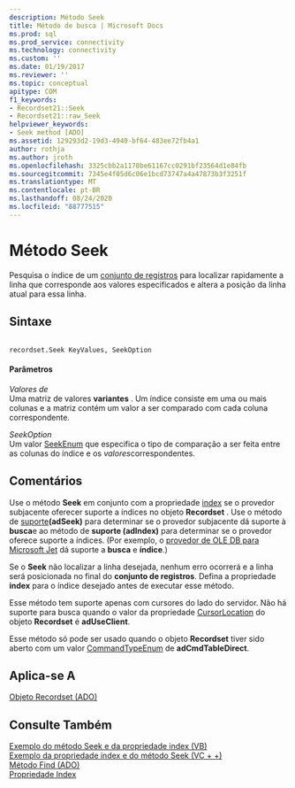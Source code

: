 ```yaml
---
description: Método Seek
title: Método de busca | Microsoft Docs
ms.prod: sql
ms.prod_service: connectivity
ms.technology: connectivity
ms.custom: ''
ms.date: 01/19/2017
ms.reviewer: ''
ms.topic: conceptual
apitype: COM
f1_keywords:
- Recordset21::Seek
- Recordset21::raw_Seek
helpviewer_keywords:
- Seek method [ADO]
ms.assetid: 129293d2-19d3-4940-bf64-483ee72fb4a1
author: rothja
ms.author: jroth
ms.openlocfilehash: 3325cbb2a1178be61167cc0291bf23564d1e84fb
ms.sourcegitcommit: 7345e4f05d6c06e1bcd73747a4a47873b3f3251f
ms.translationtype: MT
ms.contentlocale: pt-BR
ms.lasthandoff: 08/24/2020
ms.locfileid: "88777515"
---
```

# <a name="seek-method"></a>Método Seek
Pesquisa o índice de um [conjunto de registros](./recordset-object-ado.md) para localizar rapidamente a linha que corresponde aos valores especificados e altera a posição da linha atual para essa linha.  
  
## <a name="syntax"></a>Sintaxe  
  
```  
  
recordset.Seek KeyValues, SeekOption  
```  
  
#### <a name="parameters"></a>Parâmetros  
 *Valores de*  
 Uma matriz de valores **variantes** . Um índice consiste em uma ou mais colunas e a matriz contém um valor a ser comparado com cada coluna correspondente.  
  
 *SeekOption*  
 Um valor [SeekEnum](./seekenum.md) que especifica o tipo de comparação a ser feita entre as colunas do índice e os *valores*correspondentes.  
  
## <a name="remarks"></a>Comentários  
 Use o método **Seek** em conjunto com a propriedade [index](./index-property.md) se o provedor subjacente oferecer suporte a índices no objeto **Recordset** . Use o método de [suporte](./supports-method.md)**(adSeek)** para determinar se o provedor subjacente dá suporte à **busca**e ao método de **suporte (adIndex)** para determinar se o provedor oferece suporte a índices. (Por exemplo, o [provedor de OLE DB para Microsoft Jet](../../guide/appendixes/microsoft-ole-db-provider-for-microsoft-jet.md) dá suporte a **busca** e **índice**.)  
  
 Se o **Seek** não localizar a linha desejada, nenhum erro ocorrerá e a linha será posicionada no final do **conjunto de registros**. Defina a propriedade **index** para o índice desejado antes de executar esse método.  
  
 Esse método tem suporte apenas com cursores do lado do servidor. Não há suporte para busca quando o valor da propriedade [CursorLocation](./cursorlocation-property-ado.md) do objeto **Recordset** é **adUseClient**.  
  
 Esse método só pode ser usado quando o objeto **Recordset** tiver sido aberto com um valor [CommandTypeEnum](./commandtypeenum.md) de **adCmdTableDirect**.  
  
## <a name="applies-to"></a>Aplica-se A  
 [Objeto Recordset (ADO)](./recordset-object-ado.md)  
  
## <a name="see-also"></a>Consulte Também  
 [Exemplo do método Seek e da propriedade index (VB)](./seek-method-and-index-property-example-vb.md)   
 [Exemplo da propriedade index e do método Seek (VC + +)](./seek-method-and-index-property-example-vc.md)   
 [Método Find (ADO)](./find-method-ado.md)   
 [Propriedade Index](./index-property.md)